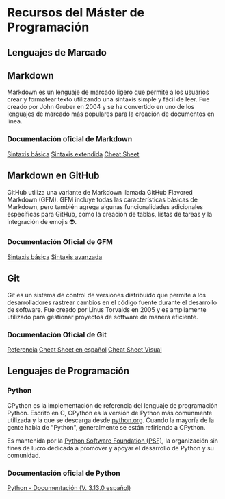 # Recursos del Máster de Programación

## Lenguajes de Marcado

## Markdown

Markdown es un lenguaje de marcado ligero que permite a los usuarios crear y formatear texto utilizando una sintaxis simple y fácil de leer. Fue creado por John Gruber en 2004 y se ha convertido en uno de los lenguajes de marcado más populares para la creación de documentos en línea.

### Documentación oficial de Markdown
[Sintaxis básica](https://www.markdownguide.org/basic-syntax/)
[Sintaxis extendida](https://www.markdownguide.org/extended-syntax/)
[Cheat Sheet](https://www.markdownguide.org/cheat-sheet/)

## Markdown en GitHub

GitHub utiliza una variante de Markdown llamada GitHub Flavored Markdown (GFM). GFM incluye todas las características básicas de Markdown, pero también agrega algunas funcionalidades adicionales específicas para GitHub, como la creación de tablas, listas de tareas y la integración de emojis 👽.

### Documentación Oficial de GFM
[Sintaxis básica](https://docs.github.com/en/get-started/writing-on-github/getting-started-with-writing-and-formatting-on-github/basic-writing-and-formatting-syntax)
[Sintaxis avanzada](https://docs.github.com/en/get-started/writing-on-github/getting-started-with-writing-and-formatting-on-github/basic-writing-and-formatting-syntax)

## Git

Git es un sistema de control de versiones distribuido que permite a los desarrolladores rastrear cambios en el código fuente durante el desarrollo de software. Fue creado por Linus Torvalds en 2005 y es ampliamente utilizado para gestionar proyectos de software de manera eficiente.

### Documentación Oficial de Git
[Referencia](https://git-scm.com/docs)
[Cheat Sheet en español](https://training.github.com/downloads/es_ES/github-git-cheat-sheet.pdf)
[Cheat Sheet Visual](https://ndpsoftware.com/git-cheatsheet.html#loc=index;)

## Lenguajes de Programación

### Python

CPython es la implementación de referencia del lenguaje de programación Python. Escrito en C, CPython es la versión de Python más comúnmente utilizada y la que se descarga desde [python.org](https://www.python.org/downloads/). Cuando la mayoría de la gente habla de "Python", generalmente se están refiriendo a CPython.

Es mantenida por la [Python Software Foundation (PSF)](https://www.python.org/psf-landing/), la organización sin fines de lucro dedicada a promover y apoyar el desarrollo de Python y su comunidad.

### Documentación oficial de Python
[Python - Documentación (V. 3.13.0 español)](https://docs.python.org/es/3.13/)
